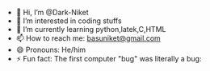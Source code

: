 - 👋 Hi, I’m @Dark-Niket
- 👀 I’m interested in coding stuffs
- 🌱 I’m currently learning python,latek,C,HTML
- 📫 How to reach me: basuniket@gmail.com
- 😄 Pronouns: He/him
- ⚡ Fun fact: The first computer "bug" was literally a bug:

<!---
Dark-Niket/Dark-Niket is a ✨ special ✨ repository because its `README.md` (this file) appears on your GitHub profile.
You can click the Preview link to take a look at your changes.
--->
